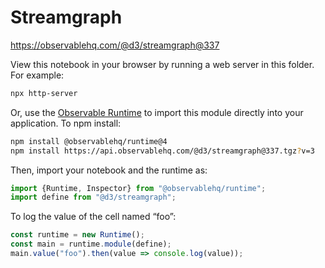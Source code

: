 # Streamgraph

https://observablehq.com/@d3/streamgraph@337

View this notebook in your browser by running a web server in this folder. For
example:

~~~sh
npx http-server
~~~

Or, use the [Observable Runtime](https://github.com/observablehq/runtime) to
import this module directly into your application. To npm install:

~~~sh
npm install @observablehq/runtime@4
npm install https://api.observablehq.com/@d3/streamgraph@337.tgz?v=3
~~~

Then, import your notebook and the runtime as:

~~~js
import {Runtime, Inspector} from "@observablehq/runtime";
import define from "@d3/streamgraph";
~~~

To log the value of the cell named “foo”:

~~~js
const runtime = new Runtime();
const main = runtime.module(define);
main.value("foo").then(value => console.log(value));
~~~
